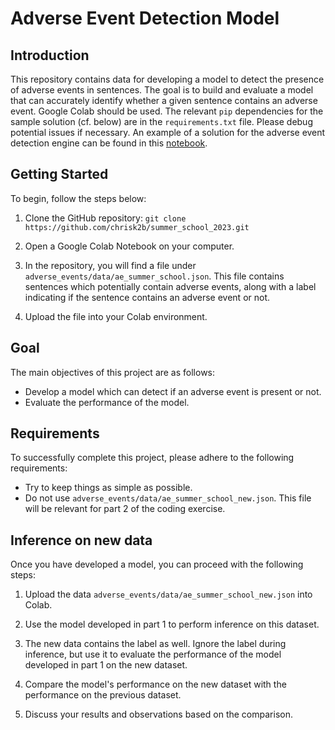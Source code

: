 # Adverse Event Detection Model

## Introduction
This repository contains data for developing a model to detect the presence of adverse events in sentences. The goal is to build and evaluate a model that can accurately identify whether a given sentence contains an adverse event. Google Colab should be used. The relevant `pip` dependencies for the sample solution (cf. below) are in the `requirements.txt` file. Please debug  potential issues if necessary. An example of a solution for the adverse event detection engine can be found in this [notebook](adverse_events/notebooks).

## Getting Started
To begin, follow the steps below:

1. Clone the GitHub repository: `git clone https://github.com/chrisk2b/summer_school_2023.git`

2. Open a Google Colab Notebook on your computer.

3. In the repository, you will find a file under `adverse_events/data/ae_summer_school.json`. This file contains sentences which potentially contain adverse events, along with a label indicating if the sentence contains an adverse event or not.

4. Upload the file into your Colab environment.

## Goal
The main objectives of this project are as follows:

- Develop a model which can detect if an adverse event is present or not.
- Evaluate the performance of the model.

## Requirements
To successfully complete this project, please adhere to the following requirements:

- Try to keep things as simple as possible.
- Do not use `adverse_events/data/ae_summer_school_new.json`. This file will be relevant for part 2 of the coding exercise.

## Inference on new data
Once you have developed a model, you can proceed with the following steps:

1. Upload the data `adverse_events/data/ae_summer_school_new.json` into Colab.

2. Use the model developed in part 1 to perform inference on this dataset.

3. The new data contains the label as well. Ignore the label during inference, but use it to evaluate the performance of the model developed in part 1 on the new dataset.

4. Compare the model's performance on the new dataset with the performance on the previous dataset.

5. Discuss your results and observations based on the comparison.
